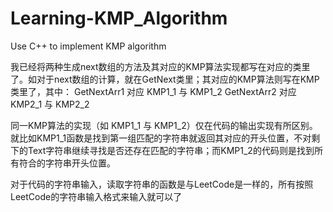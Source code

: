 # Learning-KMP_Algorithm
Use C++ to implement KMP algorithm

我已经将两种生成next数组的方法及其对应的KMP算法实现都写在对应的类里了。如对于next数组的计算，就在GetNext类里；其对应的KMP算法则写在KMP类里了，其中：
GetNextArr1 对应 KMP1_1 与 KMP1_2
GetNextArr2 对应 KMP2_1 与 KMP2_2

同一KMP算法的实现（如 KMP1_1 与 KMP1_2）仅在代码的输出实现有所区别。就比如KMP1_1函数是找到第一组匹配的字符串就返回其对应的开头位置，不对剩下的Text字符串继续寻找是否还存在匹配的字符串；而KMP1_2的代码则是找到所有符合的字符串开头位置。

对于代码的字符串输入，读取字符串的函数是与LeetCode是一样的，所有按照LeetCode的字符串输入格式来输入就可以了
